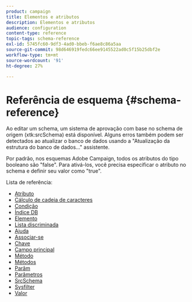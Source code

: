 ```yaml
---
product: campaign
title: Elementos e atributos
description: Elementos e atributos
audience: configuration
content-type: reference
topic-tags: schema-reference
exl-id: 5745fc60-9df3-4ad0-bbeb-f6ae8c86a5aa
source-git-commit: 98d646919fedc66ee9145522ad0c5f15b25dbf2e
workflow-type: tm+mt
source-wordcount: '91'
ht-degree: 27%

---
```


# Referência de esquema {#schema-reference}

Ao editar um schema, um sistema de aprovação com base no schema de origem (xtk:srcSchema) está disponível. Alguns erros também podem ser detectados ao atualizar o banco de dados usando a &quot;Atualização da estrutura do banco de dados...&quot; assistente.

Por padrão, nos esquemas Adobe Campaign, todos os atributos do tipo booleano são &quot;false&quot;. Para ativá-los, você precisa especificar o atributo no schema e definir seu valor como &quot;true&quot;.

Lista de referência:

* [Atributo](schema/attribute.md)
* [Cálculo de cadeia de caracteres](schema/compute-string.md)
* [Condição](schema/condition.md)
* [Índice DB](schema/db-index.md)
* [Elemento](schema/element.md)
* [Lista discriminada](schema/enumeration.md)
* [Ajuda](schema/help.md)
* [Associar-se](schema/join.md)
* [Chave](schema/key.md)
* [Campo principal](schema/keyfield.md)
* [Método](schema/method.md)
* [Métodos](schema/methods.md)
* [Parâm](schema/param.md)
* [Parâmetros](schema/parameters.md)
* [SrcSchema](schema/srcschema.md)
* [Sysfilter](schema/sysfilter.md)
* [Valor](schema/value.md)

